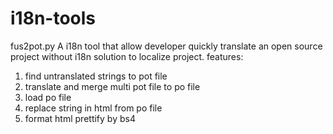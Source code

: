 # i18n-tools

fus2pot.py 
A i18n tool that allow developer quickly translate an open source project without i18n solution to localize project.
features:
  1. find untranslated strings to pot file
  2. translate and merge multi pot file to po file
  3. load po file
  4. replace string in html from po file
  5. format html prettify by bs4

